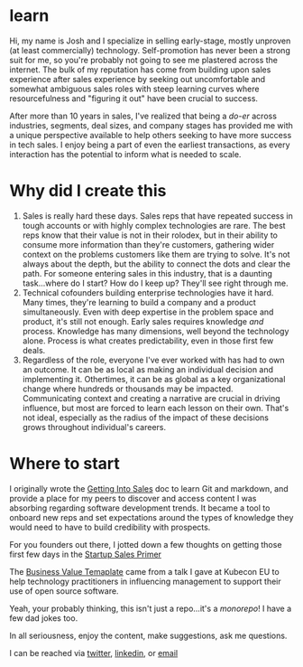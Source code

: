 # learn
Hi, my name is Josh and I specialize in selling early-stage, mostly unproven (at least commercially) technology. Self-promotion has never been a strong suit for me, so you're probably not going to see me plastered across the internet. The bulk of my reputation has come from building upon sales experience after sales experience by seeking out uncomfortable and somewhat ambiguous sales roles with steep learning curves where resourcefulness and "figuring it out" have been crucial to success. 

After more than 10 years in sales, I've realized that being a *do-er* across industries, segments, deal sizes, and company stages has provided me with a unique perspective available to help others seeking to have more success in tech sales. I enjoy being a part of even the earliest transactions, as every interaction has the potential to inform what is needed to scale. 

# Why did I create this
1. Sales is really hard these days. Sales reps that have repeated success in tough accounts or with highly complex technologies are rare. The best reps know that their value is not in their rolodex, but in their ability to consume more information than they're customers, gathering wider context on the problems customers like them are trying to solve. It's not always about the depth, but the ability to connect the dots and clear the path. For someone entering sales in this industry, that is a daunting task...where do I start? How do I keep up? They'll see right through me. 
2. Technical cofounders building enterprise technologies have it hard. Many times, they're learning to build a company and a product simultaneously. Even with deep expertise in the problem space and product, it's still not enough. Early sales requires knowledge *and* process. Knowledge has many dimensions, well beyond the technology alone. Process is what creates predictability, even in those first few deals. 
3. Regardless of the role, everyone I've ever worked with has had to own an outcome. It can be as local as making an individual decision and implementing it. Othertimes, it can be as global as a key organizational change where hundreds or thousands may be impacted. Communicating context and creating a narrative are crucial in driving influence, but most are forced to learn each lesson on their own. That's not ideal, especially as the radius of the impact of these decisions grows throughout individual's careers. 


# Where to start
I originally wrote the [Getting Into Sales](https://github.com/sudotechie/learn/blob/master/Getting_Into_Sales.md) doc to learn Git and markdown, and provide a place for my peers to discover and access content I was absorbing regarding software development trends. It became a tool to onboard new reps and set expectations around the types of knowledge they would need to have to build credibility with prospects. 

For you founders out there, I jotted down a few thoughts on getting those first few days in the [Startup Sales Primer](https://github.com/sudotechie/learn/blob/master/Startup_Sales_Primer.md)

The [Business Value Temaplate](https://github.com/sudotechie/learn/blob/master/Biz_Value.md) came from a talk I gave at Kubecon EU to help technology practitioners in influencing management to support their use of open source software. 

Yeah, your probably thinking, this isn't just a repo...it's a *monorepo*! I have a few dad jokes too.

In all seriousness, enjoy the content, make suggestions, ask me questions. 

I can be reached via [twitter](https://twitter.com/sudotechie?lang=en), [linkedin](www.linkedin.com/in/joshgrose), or [email](mailto:joshua.grose+git@gmail.com)
